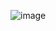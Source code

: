 ![image](https://github.com/pavenkoev/DungeonAdventure/assets/41271304/41e91327-f68c-47fb-9a01-b100ec1736df)

